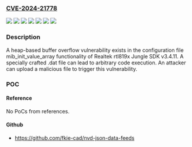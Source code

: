 ### [CVE-2024-21778](https://cve.mitre.org/cgi-bin/cvename.cgi?name=CVE-2024-21778)
![](https://img.shields.io/static/v1?label=Product&message=WBR-6013&color=blue)
![](https://img.shields.io/static/v1?label=Product&message=rtl819x%20Jungle%20SDK&color=blue)
![](https://img.shields.io/static/v1?label=Version&message=3.4.11%20&color=brightgreen)
![](https://img.shields.io/static/v1?label=Version&message=RER4_A_v3411b_2T2R_LEV_09_170623%20&color=brightgreen)
![](https://img.shields.io/static/v1?label=Version&message=rer4_a_v3411b_2t2r_lev_09_170623%20&color=brightgreen)
![](https://img.shields.io/static/v1?label=Version&message=v3.4.11%20&color=brightgreen)
![](https://img.shields.io/static/v1?label=Vulnerability&message=CWE-122%3A%20Heap-based%20Buffer%20Overflow&color=brightgreen)

### Description

A heap-based buffer overflow vulnerability exists in the configuration file mib_init_value_array functionality of Realtek rtl819x Jungle SDK v3.4.11. A specially crafted .dat file can lead to arbitrary code execution. An attacker can upload a malicious file to trigger this vulnerability.

### POC

#### Reference
No PoCs from references.

#### Github
- https://github.com/fkie-cad/nvd-json-data-feeds

